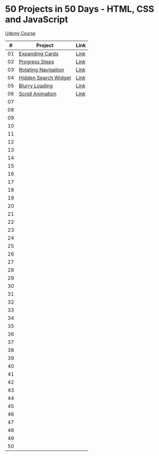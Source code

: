# 50 Projects in 50 Days - HTML, CSS and JavaScript

[Udemy Course](https://www.udemy.com/course/50-projects-50-days/)

| #  | Project | Link |
| -- | ------- | ---- |
| 01 | [Expanding Cards](https://github.com/scarvalhogabriel/50projects50days/tree/main/01.%20Expanding-cards) | [Link](https://dainty-jalebi-053301.netlify.app/)
| 02 | [Progress Steps](https://github.com/scarvalhogabriel/50projects50days/tree/main/02.%20Progress-steps) | [Link](https://idyllic-axolotl-33aaef.netlify.app/)     
| 03 | [Rotating Navigation](https://github.com/scarvalhogabriel/50projects50days/tree/main/03.%20Rotating-navigation) | [Link](https://warm-marshmallow-db6300.netlify.app/)
| 04 | [Hidden Search Widget](https://github.com/scarvalhogabriel/50projects50days/tree/main/04.%20Hidden-search-widget) | [Link](https://glistening-figolla-884672.netlify.app/)
| 05 | [Blurry Loading](https://github.com/scarvalhogabriel/50projects50days/tree/main/05.%20Blurry-loading) | [Link](https://joyful-lily-61ee68.netlify.app/)
| 06 | [Scroll Animation](https://github.com/scarvalhogabriel/50projects50days/tree/main/06.%20Scroll-animation) | [Link](https://tubular-dasik-900ade.netlify.app/)
| 07 | 
| 08 | 
| 09 | 
| 10 | 
| 11 | 
| 12 | 
| 13 | 
| 14 | 
| 15 |
| 16 | 
| 17 | 
| 18 |
| 19 | 
| 20 | 
| 21 |
| 22 | 
| 23 |
| 24 | 
| 25 |
| 26 | 
| 27 |
| 28 | 
| 29 | 
| 30 |
| 31 | 
| 32 | 
| 33 |
| 34 | 
| 35 | 
| 36 |
| 37 | 
| 38 |
| 39 | 
| 40 |
| 41 | 
| 42 |
| 43 | 
| 44 |
| 45 | 
| 46 |
| 47 | 
| 48 |
| 49 | 
| 50 |
